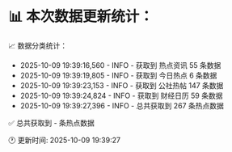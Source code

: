 📊 本次数据更新统计：
==========================

📈 数据分类统计：
- 2025-10-09 19:39:16,560 - INFO - 获取到 热点资讯 55 条数据
- 2025-10-09 19:39:19,805 - INFO - 获取到 今日热点 6 条数据
- 2025-10-09 19:39:23,153 - INFO - 获取到 公社热帖 147 条数据
- 2025-10-09 19:39:24,824 - INFO - 获取到 财经日历 59 条数据
- 2025-10-09 19:39:27,396 - INFO - 总共获取到 267 条热点数据

✅ 总共获取到 - 条热点数据

🕐 更新时间: 2025-10-09 19:39:27
